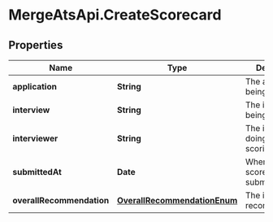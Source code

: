 # MergeAtsApi.CreateScorecard

## Properties

Name | Type | Description | Notes
------------ | ------------- | ------------- | -------------
**application** | **String** | The application being scored. | [optional] 
**interview** | **String** | The interview being scored. | [optional] 
**interviewer** | **String** | The interviewer doing the scoring. | [optional] 
**submittedAt** | **Date** | When the scorecard was submitted. | [optional] 
**overallRecommendation** | [**OverallRecommendationEnum**](OverallRecommendationEnum.md) | The inteviewer&#39;s recommendation. | [optional] 



